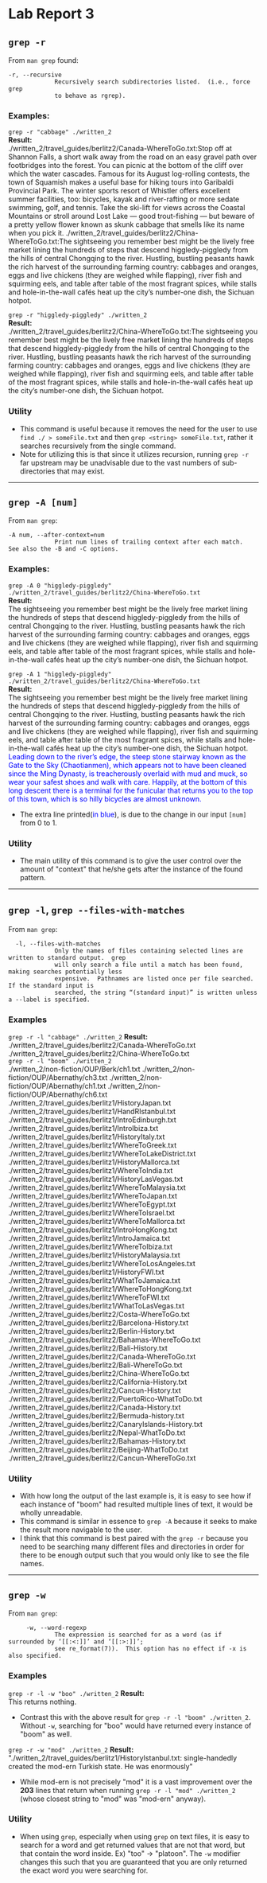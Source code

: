 # Lab Report 3
## `grep -r`
From `man grep` found:
```
-r, --recursive
             Recursively search subdirectories listed.  (i.e., force grep
             to behave as rgrep).
```
### Examples:  
`grep -r "cabbage" ./written_2`  
**Result:**  
./written_2/travel_guides/berlitz2/Canada-WhereToGo.txt:Stop off at Shannon Falls, a short walk away from the road on an easy gravel path over footbridges into the forest. You can picnic at the bottom of the cliff over which the water cascades. Famous for its August log-rolling contests, the town of Squamish makes a useful base for hiking tours into Garibaldi Provincial Park. The winter sports resort of Whistler offers excellent summer facilities, too: bicycles, kayak and river-rafting or more sedate swimming, golf, and tennis. Take the ski-lift for views across the Coastal Mountains or stroll around Lost Lake — good trout-fishing — but beware of a pretty yellow flower known as skunk cabbage that smells like its name when you pick it.
./written_2/travel_guides/berlitz2/China-WhereToGo.txt:The sightseeing you remember best might be the lively free market lining the hundreds of steps that descend higgledy-piggledy from the hills of central Chongqing to the river. Hustling, bustling peasants hawk the rich harvest of the surrounding farming country: cabbages and oranges, eggs and live chickens (they are weighed while flapping), river fish and squirming eels, and table after table of the most fragrant spices, while stalls and hole-in-the-wall cafés heat up the city’s number-one dish, the Sichuan hotpot.


`grep -r "higgledy-piggledy" ./written_2`  
**Result:**  
./written_2/travel_guides/berlitz2/China-WhereToGo.txt:The sightseeing you remember best might be the lively free market lining the hundreds of steps that descend higgledy-piggledy from the hills of central Chongqing to the river. Hustling, bustling peasants hawk the rich harvest of the surrounding farming country: cabbages and oranges, eggs and live chickens (they are weighed while flapping), river fish and squirming eels, and table after table of the most fragrant spices, while stalls and hole-in-the-wall cafés heat up the city’s number-one dish, the Sichuan hotpot.


### Utility
* This command is useful because it removes the need for the user to use `find ./ > someFile.txt` and then `grep <string> someFile.txt`, rather it searches recursively from the single command.
* Note for utilizing this is that since it utilizes recursion, running `grep -r` far upstream may be unadvisable due to the vast numbers of sub-directories that may exist.  

---

## `grep -A [num]`
From `man grep`:
```
-A num, --after-context=num
             Print num lines of trailing context after each match.  See also the -B and -C options.
```
### Examples:
`grep -A 0 "higgledy-piggledy" ./written_2/travel_guides/berlitz2/China-WhereToGo.txt`  
**Result:**  
The sightseeing you remember best might be the lively free market lining the hundreds of steps that descend higgledy-piggledy from the hills of central Chongqing to the river. Hustling, bustling peasants hawk the rich harvest of the surrounding farming country: cabbages and oranges, eggs and live chickens (they are weighed while flapping), river fish and squirming eels, and table after table of the most fragrant spices, while stalls and hole-in-the-wall cafés heat up the city’s number-one dish, the Sichuan hotpot.

`grep -A 1 "higgledy-piggledy" ./written_2/travel_guides/berlitz2/China-WhereToGo.txt`  
**Result:**  
The sightseeing you remember best might be the lively free market lining the hundreds of steps that descend higgledy-piggledy from the hills of central Chongqing to the river. Hustling, bustling peasants hawk the rich harvest of the surrounding farming country: cabbages and oranges, eggs and live chickens (they are weighed while flapping), river fish and squirming eels, and table after table of the most fragrant spices, while stalls and hole-in-the-wall cafés heat up the city’s number-one dish, the Sichuan hotpot.
<mark style="color: blue; background: white">Leading down to the river’s edge, the steep stone stairway known as the Gate to the Sky (Chaotianmen), which appears not to have been cleaned since the Ming Dynasty, is treacherously overlaid with mud and muck, so wear your safest shoes and walk with care. Happily, at the bottom of this long descent there is a terminal for the funicular that returns you to the top of this town, which is so hilly bicycles are almost unknown.</mark>  
- The extra line printed(<mark style="color: blue;background: white">in blue</mark>), is due to the change in our input `[num]` from 0 to 1.
### Utility
* The main utility of this command is to give the user control over the amount of "context" that he/she gets after the instance of the found pattern.

---

## `grep -l`, `grep --files-with-matches`
From `man grep`:
```
  -l, --files-with-matches
             Only the names of files containing selected lines are written to standard output.  grep
             will only search a file until a match has been found, making searches potentially less
             expensive.  Pathnames are listed once per file searched.  If the standard input is
             searched, the string “(standard input)” is written unless a --label is specified.
```  
### Examples  
`grep -r -l "cabbage" ./written_2`
**Result:**  
./written_2/travel_guides/berlitz2/Canada-WhereToGo.txt
./written_2/travel_guides/berlitz2/China-WhereToGo.txt  
`grep -r -l "boom" ./written_2`  
./written_2/non-fiction/OUP/Berk/ch1.txt
./written_2/non-fiction/OUP/Abernathy/ch3.txt
./written_2/non-fiction/OUP/Abernathy/ch1.txt
./written_2/non-fiction/OUP/Abernathy/ch6.txt
./written_2/travel_guides/berlitz1/HistoryJapan.txt
./written_2/travel_guides/berlitz1/HandRIstanbul.txt
./written_2/travel_guides/berlitz1/IntroEdinburgh.txt
./written_2/travel_guides/berlitz1/IntroIbiza.txt
./written_2/travel_guides/berlitz1/HistoryItaly.txt
./written_2/travel_guides/berlitz1/WhereToGreek.txt
./written_2/travel_guides/berlitz1/WhereToLakeDistrict.txt
./written_2/travel_guides/berlitz1/HistoryMallorca.txt
./written_2/travel_guides/berlitz1/WhereToIndia.txt
./written_2/travel_guides/berlitz1/HistoryLasVegas.txt
./written_2/travel_guides/berlitz1/WhereToMalaysia.txt
./written_2/travel_guides/berlitz1/WhereToJapan.txt
./written_2/travel_guides/berlitz1/WhereToEgypt.txt
./written_2/travel_guides/berlitz1/WhereToIsrael.txt
./written_2/travel_guides/berlitz1/WhereToMallorca.txt
./written_2/travel_guides/berlitz1/IntroHongKong.txt
./written_2/travel_guides/berlitz1/IntroJamaica.txt
./written_2/travel_guides/berlitz1/WhereToIbiza.txt
./written_2/travel_guides/berlitz1/HistoryMalaysia.txt
./written_2/travel_guides/berlitz1/WhereToLosAngeles.txt
./written_2/travel_guides/berlitz1/HistoryFWI.txt
./written_2/travel_guides/berlitz1/WhatToJamaica.txt
./written_2/travel_guides/berlitz1/WhereToHongKong.txt
./written_2/travel_guides/berlitz1/WhereToFWI.txt
./written_2/travel_guides/berlitz1/WhatToLasVegas.txt
./written_2/travel_guides/berlitz2/Costa-WhereToGo.txt
./written_2/travel_guides/berlitz2/Barcelona-History.txt
./written_2/travel_guides/berlitz2/Berlin-History.txt
./written_2/travel_guides/berlitz2/Bahamas-WhereToGo.txt
./written_2/travel_guides/berlitz2/Bali-History.txt
./written_2/travel_guides/berlitz2/Canada-WhereToGo.txt
./written_2/travel_guides/berlitz2/Bali-WhereToGo.txt
./written_2/travel_guides/berlitz2/China-WhereToGo.txt
./written_2/travel_guides/berlitz2/California-History.txt
./written_2/travel_guides/berlitz2/Cancun-History.txt
./written_2/travel_guides/berlitz2/PuertoRico-WhatToDo.txt
./written_2/travel_guides/berlitz2/Canada-History.txt
./written_2/travel_guides/berlitz2/Bermuda-history.txt
./written_2/travel_guides/berlitz2/CanaryIslands-History.txt
./written_2/travel_guides/berlitz2/Nepal-WhatToDo.txt
./written_2/travel_guides/berlitz2/Bahamas-History.txt
./written_2/travel_guides/berlitz2/Beijing-WhatToDo.txt
./written_2/travel_guides/berlitz2/Cancun-WhereToGo.txt



### Utility
* With how long the output of the last example is, it is easy to see how if each instance of "boom" had resulted multiple lines of text, it would be wholly unreadable.
* This command is similar in essence to `grep -A` because it seeks to make the result more navigable to the user.
* I think that this command is best paired with the `grep -r` because you need to be searching many different files and directories in order for there to be enough output such that you would only like to see the file names. 

---

## `grep -w`
From `man grep`:
```
     -w, --word-regexp
             The expression is searched for as a word (as if surrounded by ‘[[:<:]]’ and ‘[[:>:]]’;
             see re_format(7)).  This option has no effect if -x is also specified.
```

### Examples  
`grep -r -l -w "boo" ./written_2`
**Result:**  
This returns nothing. 
* Contrast this with the above result for `grep -r -l "boom" ./written_2`. Without `-w`, searching for "boo" would have returned every instance of "boom" as well. 

`grep -r -w "mod" ./written_2`
**Result:**  
"./written_2/travel_guides/berlitz1/HistoryIstanbul.txt:        single-handedly created the mod-ern Turkish state. He was enormously"
* While mod-ern is not precisely "mod" it is a vast improvement over the **203** lines that return when running `grep -r -l "mod" ./written_2` (whose closest string to "mod" was "mod-ern" anyway).



### Utility
* When using `grep`, especially when using `grep` on text files, it is easy to search for a word and get returned values that are not that word, but that contain the word inside. Ex) "too" -> "platoon". The `-w` modifier changes this such that you are guaranteed that you are only returned the exact word you were searching for.
